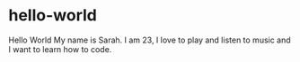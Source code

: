 # hello-world
Hello World
My name is Sarah. I am 23, I love to play and listen to music and I want to learn how to code. 

